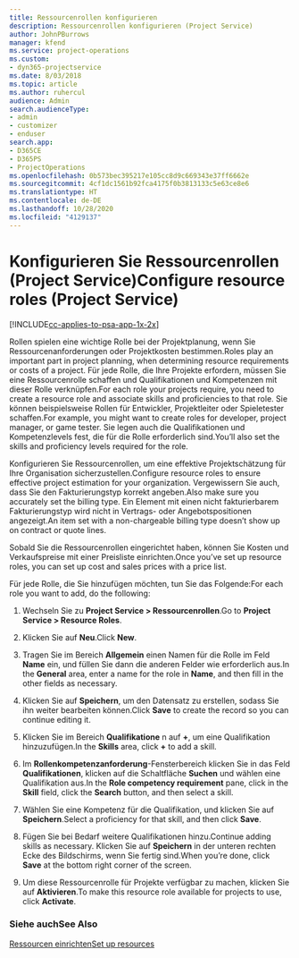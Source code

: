 ```yaml
---
title: Ressourcenrollen konfigurieren
description: Ressourcenrollen konfigurieren (Project Service)
author: JohnPBurrows
manager: kfend
ms.service: project-operations
ms.custom:
- dyn365-projectservice
ms.date: 8/03/2018
ms.topic: article
ms.author: ruhercul
audience: Admin
search.audienceType:
- admin
- customizer
- enduser
search.app:
- D365CE
- D365PS
- ProjectOperations
ms.openlocfilehash: 0b573bec395217e105cc8d9c669343e37ff6662e
ms.sourcegitcommit: 4cf1dc1561b92fca4175f0b3813133c5e63ce8e6
ms.translationtype: HT
ms.contentlocale: de-DE
ms.lasthandoff: 10/28/2020
ms.locfileid: "4129137"
---
```

# <a name="configure-resource-roles-project-service"></a><span data-ttu-id="fdfb8-103">Konfigurieren Sie Ressourcenrollen (Project Service)</span><span class="sxs-lookup"><span data-stu-id="fdfb8-103">Configure resource roles (Project Service)</span></span>

[!INCLUDE[cc-applies-to-psa-app-1x-2x](../includes/cc-applies-to-psa-app-1x-2x.md)]

<span data-ttu-id="fdfb8-104">Rollen spielen eine wichtige Rolle bei der Projektplanung, wenn Sie Ressourcenanforderungen oder Projektkosten bestimmen.</span><span class="sxs-lookup"><span data-stu-id="fdfb8-104">Roles play an important part in project planning, when determining resource requirements or costs of a project.</span></span> <span data-ttu-id="fdfb8-105">Für jede Rolle, die Ihre Projekte erfordern, müssen Sie eine Ressourcenrolle schaffen und Qualifikationen und Kompetenzen mit dieser Rolle verknüpfen.</span><span class="sxs-lookup"><span data-stu-id="fdfb8-105">For each role your projects require, you need to create a resource role and associate skills and proficiencies to that role.</span></span> <span data-ttu-id="fdfb8-106">Sie können beispielsweise Rollen für Entwickler, Projektleiter oder Spieletester schaffen.</span><span class="sxs-lookup"><span data-stu-id="fdfb8-106">For example, you might want to create roles for developer, project manager, or game tester.</span></span> <span data-ttu-id="fdfb8-107">Sie legen auch die Qualifikationen und Kompetenzlevels fest, die für die Rolle erforderlich sind.</span><span class="sxs-lookup"><span data-stu-id="fdfb8-107">You’ll also set the skills and proficiency levels required for the role.</span></span>  
  
 <span data-ttu-id="fdfb8-108">Konfigurieren Sie Ressourcenrollen, um eine effektive Projektschätzung für Ihre Organisation sicherzustellen.</span><span class="sxs-lookup"><span data-stu-id="fdfb8-108">Configure resource roles to ensure effective project estimation for your organization.</span></span>  <span data-ttu-id="fdfb8-109">Vergewissern Sie auch, dass Sie den Fakturierungstyp korrekt angeben.</span><span class="sxs-lookup"><span data-stu-id="fdfb8-109">Also make sure you accurately set the billing type.</span></span> <span data-ttu-id="fdfb8-110">Ein Element mit einen nicht fakturierbarem Fakturierungstyp wird nicht in Vertrags- oder Angebotspositionen angezeigt.</span><span class="sxs-lookup"><span data-stu-id="fdfb8-110">An item set with a non-chargeable billing type doesn’t show up on contract or quote lines.</span></span>  
  
 <span data-ttu-id="fdfb8-111">Sobald Sie die Ressourcenrollen eingerichtet haben, können Sie Kosten und Verkaufspreise mit einer Preisliste einrichten.</span><span class="sxs-lookup"><span data-stu-id="fdfb8-111">Once you’ve set up resource roles, you can set up cost and sales prices with a price list.</span></span>  
  
 <span data-ttu-id="fdfb8-112">Für jede Rolle, die Sie hinzufügen möchten, tun Sie das Folgende:</span><span class="sxs-lookup"><span data-stu-id="fdfb8-112">For each role you want to add, do the following:</span></span>  
  
1.  <span data-ttu-id="fdfb8-113">Wechseln Sie zu **Project Service > Ressourcenrollen**.</span><span class="sxs-lookup"><span data-stu-id="fdfb8-113">Go to **Project Service > Resource Roles**.</span></span>  
  
2.  <span data-ttu-id="fdfb8-114">Klicken Sie auf **Neu**.</span><span class="sxs-lookup"><span data-stu-id="fdfb8-114">Click **New**.</span></span>  
  
3.  <span data-ttu-id="fdfb8-115">Tragen Sie im Bereich **Allgemein** einen Namen für die Rolle im Feld **Name** ein, und füllen Sie dann die anderen Felder wie erforderlich aus.</span><span class="sxs-lookup"><span data-stu-id="fdfb8-115">In the **General** area, enter a name for the role in **Name**, and then fill in the other fields as necessary.</span></span>  
  
4.  <span data-ttu-id="fdfb8-116">Klicken Sie auf **Speichern**, um den Datensatz zu erstellen, sodass Sie ihn weiter bearbeiten können.</span><span class="sxs-lookup"><span data-stu-id="fdfb8-116">Click **Save** to create the record so you can continue editing it.</span></span>  
  
5.  <span data-ttu-id="fdfb8-117">Klicken Sie im Bereich **Qualifikatione** n auf **+**, um eine Qualifikation hinzuzufügen.</span><span class="sxs-lookup"><span data-stu-id="fdfb8-117">In the **Skills** area, click **+** to add a skill.</span></span>  
  
6.  <span data-ttu-id="fdfb8-118">Im **Rollenkompetenzanforderung**-Fensterbereich klicken Sie in das Feld **Qualifikationen**, klicken auf die Schaltfläche **Suchen** und wählen eine Qualifikation aus.</span><span class="sxs-lookup"><span data-stu-id="fdfb8-118">In the **Role competency requirement** pane, click in the **Skill** field, click the **Search** button, and then select a skill.</span></span>  
  
7.  <span data-ttu-id="fdfb8-119">Wählen Sie eine Kompetenz für die Qualifikation, und klicken Sie auf **Speichern**.</span><span class="sxs-lookup"><span data-stu-id="fdfb8-119">Select a proficiency for that skill, and then click **Save**.</span></span>  
  
8.  <span data-ttu-id="fdfb8-120">Fügen Sie bei Bedarf weitere Qualifikationen hinzu.</span><span class="sxs-lookup"><span data-stu-id="fdfb8-120">Continue adding skills as necessary.</span></span> <span data-ttu-id="fdfb8-121">Klicken Sie auf **Speichern** in der unteren rechten Ecke des Bildschirms, wenn Sie fertig sind.</span><span class="sxs-lookup"><span data-stu-id="fdfb8-121">When you’re done, click **Save** at the bottom right corner of the screen.</span></span>  
  
9. <span data-ttu-id="fdfb8-122">Um diese Ressourcenrolle für Projekte verfügbar zu machen, klicken Sie auf **Aktivieren**.</span><span class="sxs-lookup"><span data-stu-id="fdfb8-122">To make this resource role available for projects to use, click **Activate**.</span></span>  
  
### <a name="see-also"></a><span data-ttu-id="fdfb8-123">Siehe auch</span><span class="sxs-lookup"><span data-stu-id="fdfb8-123">See Also</span></span>  
 [<span data-ttu-id="fdfb8-124">Ressourcen einrichten</span><span class="sxs-lookup"><span data-stu-id="fdfb8-124">Set up resources</span></span>](../psa/set-up-resources.md)

